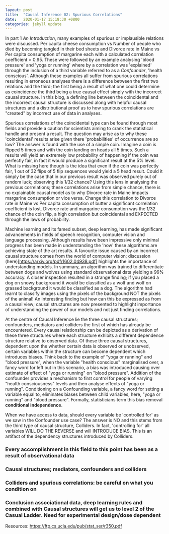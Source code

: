 ```yaml
---
layout: post
title:  "Causal Inference 02: Spurious Correlations"
date:   2020-01-17 15:18:30 +0800
categories: jekyll update
---
```


In part 1 *An Introduction*, many examples of spurious or implausible relations were discussed. Per capita cheese consumption vs Number of people who died by becoming tangled in their bed sheets and Divorce rate in Maine vs Per capita consumption of margarine each with a calculated correlation coefficient > 0.95. These were followed by an example analysing 'blood pressure' and 'yoga or running' where by a correlation was 'explained' through the inclusion of a third variable referred to as a *Confounder*, 'health conscious'. Although these examples all suffer from spurious correlations resulting in erroneous analyses there is a difference between the first two relations and the third; the first being a result of what one could determine as coincidence the third being a true causal effect simply with the incorrect causal structure. In this blog, a defining line between the coincidental and the incorrect causal structure is discussed along with helpful causal structures and a distributional proof as to how spurious correlations are "created" by incorrect use of data in analyses.

Spurious correlations of the coincidental type can be found through most fields and provide a caution for scientists aiming to crank the statistical handle and present a result. The question may arise as to why these 'coincidental' results arise given there 'probabilities' of occurrence are so low? The answer is found with the use of a simple coin. Imagine a coin is flipped 5 times and with the coin landing on heads all 5 times. Such a results will yield an extremely low probability of happening if the coin was perfectly fair, in fact it would produce a significant result at the 5% level. What is missing here though is the idea that even if the coin was perfectly fair, 1 out of 32 flips of 5 flip sequences would yield a 5 head result. Could it simply be the case that in our previous result was observed purely out of random luck; observing this 1/32 chance? Using this lens in analysing the previous correlations; these correlations arise from simple chance, there is no explainable causal model as to why Divorce rate in Maine impacts margarine consumption or vice versa. Change this correlation to Divorce rate in Maine vs Per capita consumption of butter a significant correlation coefficient is lost. Divorce rate and margarine consumption was the 1/32 chance of the coin flip, a high correlation but coincidental and EXPECTED through the laws of probability.

Machine learning and its famed subset, deep learning, has made significant advancements in fields of speech recognition, computer vision and language processing. Although results have been impressive only minimal progress has been made in understanding the 'how' these algorithms are achieving state of the art results. A favourite issue caused by an incorrect causal structure comes from the world of computer vision; discussion (here)[https://arxiv.org/pdf/1602.04938.pdf] highlights the importance of understanding models. In summary, an algorithm was trained to differentiate between dogs and wolves using standard observational data yielding a 96% accuracy. A closer inspection resulted in a strange finding; if you placed a dog on snowy background it would be classified as a wolf and wolf on grassed background it would be classified as a dog. The algorithm had learnt to classify images using the pixels of the background NOT the pixels of the animal! An interesting finding but how can this be expressed as from a causal view; causal structures are now presented to highlight importance of understanding the power of our models and not just finding correlations.

At the centre of Causal Inference lie the three causal structures; confounders, mediators and colliders the first of which has already be encountered. Every causal relationship can be depicted as a derivation of these three structures where each structure exhibits a different dependence structure relative to observed data. Of these three causal structures, dependent upon the whether certain data is observed or unobserved, certain variables within the structure can become dependent which introduces biases. Think back to the example of "yoga or running" and "blood pressure", when the variable "health conscious" marginalised over, a fancy word for left out in this scenario, a bias was introduced causing over estimate of effect of "yoga or running" on "blood pressure". Addition of the confounder provides a mechanism to first control for people of varying "health consciousness" levels and then analyse effects of "yoga or running". Conditioning on a Confounding variable, a fancy word for setting a variable equal to, eliminates biases between child variables, here, "yoga or running" and "blood pressure". Formally, statisticians term this bias removal **conditional independence**.

When we have access to data, should every variable be 'controlled for' as we saw in the Confounder use case? The answer is NO and this stems from the third type of causal structure, Colliders. In fact, 'controlling for' all variables WILL DO THE REVERSE and will INTRODUCE BIAS. This is an artifact of the dependency structures introduced by Colliders.


### Every accomplishment in this field to this point has been as a result of observational data

### Causal structures; mediators, confounders and colliders

### Colliders and spurious correlations: be careful on what you condition on


### Conclusion associational data, deep learning rules and combined with Causal structures will get us to level 2 of the Casual Ladder. Need for experimental design/dose dependent


Resources:
https://ftp.cs.ucla.edu/pub/stat_ser/r350.pdf
